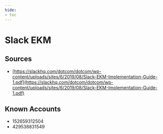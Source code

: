```yaml
---
hide:
- toc
---
```


# Slack EKM

## Sources

*   [https://slackhq.com/dotcom/dotcom/wp-content/uploads/sites/6/2019/08/Slack-EKM-Implementation-Guide-1.pdf](https://slackhq.com/dotcom/dotcom/wp-content/uploads/sites/6/2019/08/Slack-EKM-Implementation-Guide-1.pdf)

## Known Accounts

*   152659312504
*   429538831549